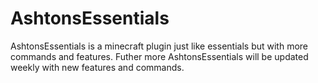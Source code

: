 # AshtonsEssentials
AshtonsEssentials is a minecraft plugin just like essentials but with more commands and features. Futher more AshtonsEssentials will be updated weekly with new features and commands.
